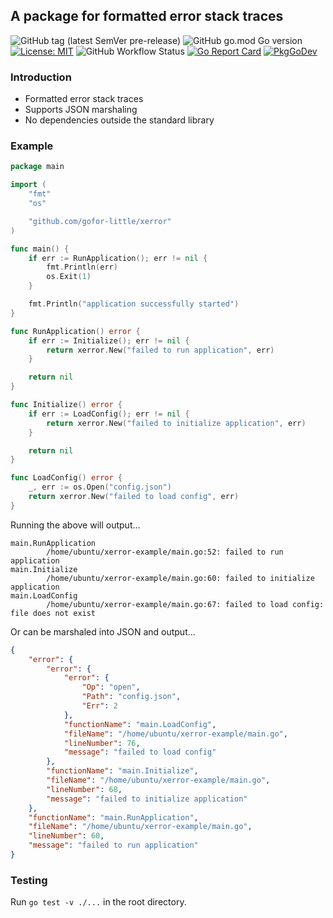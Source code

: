 ## A package for formatted error stack traces

![GitHub tag (latest SemVer pre-release)](https://img.shields.io/github/v/tag/gofor-little/xerror?include_prereleases)
![GitHub go.mod Go version](https://img.shields.io/github/go-mod/go-version/gofor-little/xerror)
[![License: MIT](https://img.shields.io/badge/License-MIT-yellow.svg)](https://raw.githubusercontent.com/gofor-little/xerror/main/LICENSE)
![GitHub Workflow Status](https://img.shields.io/github/workflow/status/gofor-little/xerror/CI)
[![Go Report Card](https://goreportcard.com/badge/github.com/gofor-little/xerror)](https://goreportcard.com/report/github.com/gofor-little/xerror)
[![PkgGoDev](https://pkg.go.dev/badge/github.com/gofor-little/xerror)](https://pkg.go.dev/github.com/gofor-little/xerror)

### Introduction
* Formatted error stack traces
* Supports JSON marshaling
* No dependencies outside the standard library

### Example
```go
package main

import (
	"fmt"
	"os"

	"github.com/gofor-little/xerror"
)

func main() {
	if err := RunApplication(); err != nil {
		fmt.Println(err)
		os.Exit(1)
	}

	fmt.Println("application successfully started")
}

func RunApplication() error {
	if err := Initialize(); err != nil {
		return xerror.New("failed to run application", err)
	}

	return nil
}

func Initialize() error {
	if err := LoadConfig(); err != nil {
		return xerror.New("failed to initialize application", err)
	}

	return nil
}

func LoadConfig() error {
	_, err := os.Open("config.json")
	return xerror.New("failed to load config", err)
}
```

Running the above will output...
```
main.RunApplication
        /home/ubuntu/xerror-example/main.go:52: failed to run application
main.Initialize
        /home/ubuntu/xerror-example/main.go:60: failed to initialize application
main.LoadConfig
        /home/ubuntu/xerror-example/main.go:67: failed to load config: file does not exist
```

Or can be marshaled into JSON and output...
```json
{
    "error": {
        "error": {
            "error": {
                "Op": "open",
                "Path": "config.json",
                "Err": 2
            },
            "functionName": "main.LoadConfig",
            "fileName": "/home/ubuntu/xerror-example/main.go",
            "lineNumber": 76,
            "message": "failed to load config"
        },
        "functionName": "main.Initialize",
        "fileName": "/home/ubuntu/xerror-example/main.go",
        "lineNumber": 68,
        "message": "failed to initialize application"
    },
    "functionName": "main.RunApplication",
    "fileName": "/home/ubuntu/xerror-example/main.go",
    "lineNumber": 60,
    "message": "failed to run application"
}
```
### Testing
Run ```go test -v ./...``` in the root directory.